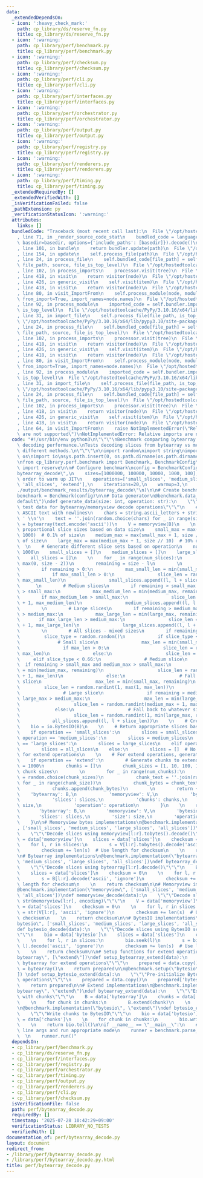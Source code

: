 ```yaml
---
data:
  _extendedDependsOn:
  - icon: ':heavy_check_mark:'
    path: cp_library/ds/reserve_fn.py
    title: cp_library/ds/reserve_fn.py
  - icon: ':warning:'
    path: cp_library/perf/benchmark.py
    title: cp_library/perf/benchmark.py
  - icon: ':warning:'
    path: cp_library/perf/checksum.py
    title: cp_library/perf/checksum.py
  - icon: ':warning:'
    path: cp_library/perf/cli.py
    title: cp_library/perf/cli.py
  - icon: ':warning:'
    path: cp_library/perf/interfaces.py
    title: cp_library/perf/interfaces.py
  - icon: ':warning:'
    path: cp_library/perf/orchestrator.py
    title: cp_library/perf/orchestrator.py
  - icon: ':warning:'
    path: cp_library/perf/output.py
    title: cp_library/perf/output.py
  - icon: ':warning:'
    path: cp_library/perf/registry.py
    title: cp_library/perf/registry.py
  - icon: ':warning:'
    path: cp_library/perf/renderers.py
    title: cp_library/perf/renderers.py
  - icon: ':warning:'
    path: cp_library/perf/timing.py
    title: cp_library/perf/timing.py
  _extendedRequiredBy: []
  _extendedVerifiedWith: []
  _isVerificationFailed: false
  _pathExtension: py
  _verificationStatusIcon: ':warning:'
  attributes:
    links: []
  bundledCode: "Traceback (most recent call last):\n  File \"/opt/hostedtoolcache/PyPy/3.10.16/x64/lib/pypy3.10/site-packages/onlinejudge_verify/documentation/build.py\"\
    , line 71, in _render_source_code_stat\n    bundled_code = language.bundle(stat.path,\
    \ basedir=basedir, options={'include_paths': [basedir]}).decode()\n  File \"/opt/hostedtoolcache/PyPy/3.10.16/x64/lib/pypy3.10/site-packages/onlinejudge_verify/languages/python.py\"\
    , line 101, in bundle\n    return bundler.update(path)\n  File \"/opt/hostedtoolcache/PyPy/3.10.16/x64/lib/pypy3.10/site-packages/onlinejudge_verify/languages/python_bundle.py\"\
    , line 154, in update\n    self.process_file(path)\n  File \"/opt/hostedtoolcache/PyPy/3.10.16/x64/lib/pypy3.10/site-packages/onlinejudge_verify/languages/python_bundle.py\"\
    , line 24, in process_file\n    self.bundled_code[file_path] = self.process_imports(tree,\
    \ file_path, source, file_is_top_level)\n  File \"/opt/hostedtoolcache/PyPy/3.10.16/x64/lib/pypy3.10/site-packages/onlinejudge_verify/languages/python_bundle.py\"\
    , line 102, in process_imports\n    processor.visit(tree)\n  File \"/opt/hostedtoolcache/PyPy/3.10.16/x64/lib/pypy3.10/ast.py\"\
    , line 418, in visit\n    return visitor(node)\n  File \"/opt/hostedtoolcache/PyPy/3.10.16/x64/lib/pypy3.10/ast.py\"\
    , line 426, in generic_visit\n    self.visit(item)\n  File \"/opt/hostedtoolcache/PyPy/3.10.16/x64/lib/pypy3.10/ast.py\"\
    , line 418, in visit\n    return visitor(node)\n  File \"/opt/hostedtoolcache/PyPy/3.10.16/x64/lib/pypy3.10/site-packages/onlinejudge_verify/languages/python_bundle.py\"\
    , line 80, in visit_ImportFrom\n    self.process_module(node, module_path, file_is_top_level,\
    \ from_import=True, import_names=node.names)\n  File \"/opt/hostedtoolcache/PyPy/3.10.16/x64/lib/pypy3.10/site-packages/onlinejudge_verify/languages/python_bundle.py\"\
    , line 92, in process_module\n    imported_code = self.bundler.import_file(module_path,\
    \ is_top_level)\n  File \"/opt/hostedtoolcache/PyPy/3.10.16/x64/lib/pypy3.10/site-packages/onlinejudge_verify/languages/python_bundle.py\"\
    , line 31, in import_file\n    self.process_file(file_path, is_top_level)\n  File\
    \ \"/opt/hostedtoolcache/PyPy/3.10.16/x64/lib/pypy3.10/site-packages/onlinejudge_verify/languages/python_bundle.py\"\
    , line 24, in process_file\n    self.bundled_code[file_path] = self.process_imports(tree,\
    \ file_path, source, file_is_top_level)\n  File \"/opt/hostedtoolcache/PyPy/3.10.16/x64/lib/pypy3.10/site-packages/onlinejudge_verify/languages/python_bundle.py\"\
    , line 102, in process_imports\n    processor.visit(tree)\n  File \"/opt/hostedtoolcache/PyPy/3.10.16/x64/lib/pypy3.10/ast.py\"\
    , line 418, in visit\n    return visitor(node)\n  File \"/opt/hostedtoolcache/PyPy/3.10.16/x64/lib/pypy3.10/ast.py\"\
    , line 426, in generic_visit\n    self.visit(item)\n  File \"/opt/hostedtoolcache/PyPy/3.10.16/x64/lib/pypy3.10/ast.py\"\
    , line 418, in visit\n    return visitor(node)\n  File \"/opt/hostedtoolcache/PyPy/3.10.16/x64/lib/pypy3.10/site-packages/onlinejudge_verify/languages/python_bundle.py\"\
    , line 80, in visit_ImportFrom\n    self.process_module(node, module_path, file_is_top_level,\
    \ from_import=True, import_names=node.names)\n  File \"/opt/hostedtoolcache/PyPy/3.10.16/x64/lib/pypy3.10/site-packages/onlinejudge_verify/languages/python_bundle.py\"\
    , line 92, in process_module\n    imported_code = self.bundler.import_file(module_path,\
    \ is_top_level)\n  File \"/opt/hostedtoolcache/PyPy/3.10.16/x64/lib/pypy3.10/site-packages/onlinejudge_verify/languages/python_bundle.py\"\
    , line 31, in import_file\n    self.process_file(file_path, is_top_level)\n  File\
    \ \"/opt/hostedtoolcache/PyPy/3.10.16/x64/lib/pypy3.10/site-packages/onlinejudge_verify/languages/python_bundle.py\"\
    , line 24, in process_file\n    self.bundled_code[file_path] = self.process_imports(tree,\
    \ file_path, source, file_is_top_level)\n  File \"/opt/hostedtoolcache/PyPy/3.10.16/x64/lib/pypy3.10/site-packages/onlinejudge_verify/languages/python_bundle.py\"\
    , line 102, in process_imports\n    processor.visit(tree)\n  File \"/opt/hostedtoolcache/PyPy/3.10.16/x64/lib/pypy3.10/ast.py\"\
    , line 418, in visit\n    return visitor(node)\n  File \"/opt/hostedtoolcache/PyPy/3.10.16/x64/lib/pypy3.10/ast.py\"\
    , line 426, in generic_visit\n    self.visit(item)\n  File \"/opt/hostedtoolcache/PyPy/3.10.16/x64/lib/pypy3.10/ast.py\"\
    , line 418, in visit\n    return visitor(node)\n  File \"/opt/hostedtoolcache/PyPy/3.10.16/x64/lib/pypy3.10/site-packages/onlinejudge_verify/languages/python_bundle.py\"\
    , line 64, in visit_ImportFrom\n    raise NotImplementedError(\"Relative imports\
    \ are not supported\")\nNotImplementedError: Relative imports are not supported\n"
  code: "#!/usr/bin/env python3\n\"\"\"\nBenchmark comparing bytearray vs memoryview\
    \ decoding performance.\nTests decoding slices from bytearray vs memoryview with\
    \ different methods.\n\"\"\"\n\nimport random\nimport string\nimport sys\nimport\
    \ os\nimport io\nsys.path.insert(0, os.path.dirname(os.path.dirname(os.path.abspath(__file__))))\n\
    \nfrom cp_library.perf.benchmark import Benchmark, BenchmarkConfig\nfrom cp_library.ds.reserve_fn\
    \ import reserve\n\n# Configure benchmark\nconfig = BenchmarkConfig(\n    name=\"\
    bytearray_decode\",\n    sizes=[1000000, 100000, 10000, 1000, 100],  # Reverse\
    \ order to warm up JIT\n    operations=['small_slices', 'medium_slices', 'large_slices',\
    \ 'all_slices', 'extend'],\n    iterations=20,\n    warmup=3,\n    output_dir=\"\
    ./output/benchmark_results/bytearray_decode\"\n)\n\n# Create benchmark instance\n\
    benchmark = Benchmark(config)\n\n# Data generator\n@benchmark.data_generator(\"\
    default\")\ndef generate_data(size: int, operation: str):\n    \"\"\"Generate\
    \ test data for bytearray/memoryview decode operations\"\"\"\n    # Generate random\
    \ ASCII text with newlines\n    chars = string.ascii_letters + string.digits +\
    \ ' \\n'\n    text = ''.join(random.choice(chars) for _ in range(size))\n    B\
    \ = bytearray(text.encode('ascii'))\n    V = memoryview(B)\n    \n    # Calculate\
    \ proportional slice sizes based on data size\n    small_max = max(1, size //\
    \ 1000)  # 0.1% of size\n    medium_max = max(small_max + 1, size // 100)  # 1%\
    \ of size\n    large_max = max(medium_max + 1, size // 10)  # 10% of size\n  \
    \  \n    # Generate different slice sets based on operation\n    num_slices =\
    \ 1000\n    small_slices = []\n    medium_slices = []\n    large_slices = []\n\
    \    all_slices = []\n    \n    for _ in range(num_slices):\n        l = random.randint(0,\
    \ max(0, size - 2))\n        remaining = size - l\n        \n        # Small slices\n\
    \        if remaining > 0:\n            max_small_len = min(small_max, remaining)\n\
    \            if max_small_len > 0:\n                slice_len = random.randint(1,\
    \ max_small_len)\n                small_slices.append((l, l + slice_len))\n  \
    \      \n        # Medium slices\n        if remaining > small_max and medium_max\
    \ > small_max:\n            max_medium_len = min(medium_max, remaining)\n    \
    \        if max_medium_len > small_max:\n                slice_len = random.randint(small_max\
    \ + 1, max_medium_len)\n                medium_slices.append((l, l + slice_len))\n\
    \        \n        # Large slices\n        if remaining > medium_max and large_max\
    \ > medium_max:\n            max_large_len = min(large_max, remaining)\n     \
    \       if max_large_len > medium_max:\n                slice_len = random.randint(medium_max\
    \ + 1, max_large_len)\n                large_slices.append((l, l + slice_len))\n\
    \        \n        # All slices - mixed sizes\n        if remaining > 0:\n   \
    \         slice_type = random.random()\n            if slice_type < 0.33:\n  \
    \              # Small slice\n                max_len = min(small_max, remaining)\n\
    \                if max_len > 0:\n                    slice_len = random.randint(1,\
    \ max_len)\n                else:\n                    slice_len = 1\n       \
    \     elif slice_type < 0.66:\n                # Medium slice\n              \
    \  if remaining > small_max and medium_max > small_max:\n                    max_len\
    \ = min(medium_max, remaining)\n                    slice_len = random.randint(small_max\
    \ + 1, max_len)\n                else:\n                    # Fall back to small\
    \ slice\n                    max_len = min(small_max, remaining)\n           \
    \         slice_len = random.randint(1, max(1, max_len))\n            else:\n\
    \                # Large slice\n                if remaining > medium_max and\
    \ large_max > medium_max:\n                    max_len = min(large_max, remaining)\n\
    \                    slice_len = random.randint(medium_max + 1, max_len)\n   \
    \             else:\n                    # Fall back to whatever size is available\n\
    \                    slice_len = random.randint(1, min(large_max, remaining))\n\
    \            all_slices.append((l, l + slice_len))\n    \n    # Create BytesIO\n\
    \    bio = io.BytesIO(B)\n    \n    # Return appropriate slices based on operation\n\
    \    if operation == 'small_slices':\n        slices = small_slices\n    elif\
    \ operation == 'medium_slices':\n        slices = medium_slices\n    elif operation\
    \ == 'large_slices':\n        slices = large_slices\n    elif operation == 'all_slices':\n\
    \        slices = all_slices\n    else:\n        slices = []  # No slices needed\
    \ for extend operations\n    \n    # For extend operations, generate data chunks\n\
    \    if operation == 'extend':\n        # Generate chunks to extend\n        num_chunks\
    \ = 1000\n        chunks = []\n        chunk_sizes = [1, 10, 100, 1000]  # Various\
    \ chunk sizes\n        \n        for _ in range(num_chunks):\n            chunk_size\
    \ = random.choice(chunk_sizes)\n            chunk_text = ''.join(random.choice(chars)\
    \ for _ in range(chunk_size))\n            chunk_bytes = chunk_text.encode('ascii')\n\
    \            chunks.append(chunk_bytes)\n        \n        return {\n        \
    \    'bytearray': B,\n            'memoryview': V,\n            'bytesio': bio,\n\
    \            'slices': slices,\n            'chunks': chunks,\n            'size':\
    \ size,\n            'operation': operation\n        }\n    \n    return {\n \
    \       'bytearray': B,\n        'memoryview': V,\n        'bytesio': bio,\n \
    \       'slices': slices,\n        'size': size,\n        'operation': operation\n\
    \    }\n\n# Memoryview bytes implementations\n@benchmark.implementation(\"memoryview_bytes\"\
    , ['small_slices', 'medium_slices', 'large_slices', 'all_slices'])\ndef memoryview_bytes_decode(data):\n\
    \    \"\"\"Decode slices using memoryview[l:r].tobytes().decode()\"\"\"\n    V\
    \ = data['memoryview']\n    slices = data['slices']\n    checksum = 0\n    \n\
    \    for l, r in slices:\n        s = V[l:r].tobytes().decode('ascii', 'ignore')\n\
    \        checksum += len(s)  # Use length for checksum\n    \n    return checksum\n\
    \n# Bytearray implementations\n@benchmark.implementation(\"bytearray\", ['small_slices',\
    \ 'medium_slices', 'large_slices', 'all_slices'])\ndef bytearray_decode(data):\n\
    \    \"\"\"Decode slices using bytearray[l:r].decode()\"\"\"\n    B = data['bytearray']\n\
    \    slices = data['slices']\n    checksum = 0\n    \n    for l, r in slices:\n\
    \        s = B[l:r].decode('ascii', 'ignore')\n        checksum += len(s)  # Use\
    \ length for checksum\n    \n    return checksum\n\n# Memoryview implementations\n\
    @benchmark.implementation(\"memoryview\", ['small_slices', 'medium_slices', 'large_slices',\
    \ 'all_slices'])\ndef memoryview_decode(data):\n    \"\"\"Decode slices using\
    \ str(memoryview[l:r], encoding)\"\"\"\n    V = data['memoryview']\n    slices\
    \ = data['slices']\n    checksum = 0\n    \n    for l, r in slices:\n        s\
    \ = str(V[l:r], 'ascii', 'ignore')\n        checksum += len(s)  # Use length for\
    \ checksum\n    \n    return checksum\n\n# BytesIO implementations\n@benchmark.implementation(\"\
    bytesio\", ['small_slices', 'medium_slices', 'large_slices', 'all_slices'])\n\
    def bytesio_decode(data):\n    \"\"\"Decode slices using BytesIO seek/read operations\"\
    \"\"\n    bio = data['bytesio']\n    slices = data['slices']\n    checksum = 0\n\
    \    \n    for l, r in slices:\n        bio.seek(l)\n        s = bio.read(r -\
    \ l).decode('ascii', 'ignore')\n        checksum += len(s)  # Use length for checksum\n\
    \    \n    return checksum\n\n# Setup functions for extend operations\n@benchmark.setup(\"\
    bytearray\", [\"extend\"])\ndef setup_bytearray_extend(data):\n    \"\"\"Pre-initialize\
    \ bytearray for extend operations\"\"\"\n    prepared = data.copy()\n    prepared['bytearray']\
    \ = bytearray()\n    return prepared\n\n@benchmark.setup(\"bytesio\", [\"extend\"\
    ]) \ndef setup_bytesio_extend(data):\n    \"\"\"Pre-initialize BytesIO for extend\
    \ operations\"\"\"\n    prepared = data.copy()\n    prepared['bytesio'] = io.BytesIO()\n\
    \    return prepared\n\n# Extend implementations\n@benchmark.implementation(\"\
    bytearray\", \"extend\")\ndef bytearray_extend(data):\n    \"\"\"Extend bytearray\
    \ with chunks\"\"\"\n    B = data['bytearray']\n    chunks = data['chunks']\n\
    \    \n    for chunk in chunks:\n        B.extend(chunk)\n    \n    return len(B)\n\
    \n@benchmark.implementation(\"bytesio\", \"extend\")\ndef bytesio_extend(data):\n\
    \    \"\"\"Write chunks to BytesIO\"\"\"\n    bio = data['bytesio']\n    chunks\
    \ = data['chunks']\n    \n    for chunk in chunks:\n        bio.write(chunk)\n\
    \    \n    return bio.tell()\n\nif __name__ == \"__main__\":\n    # Parse command\
    \ line args and run appropriate mode\n    runner = benchmark.parse_args()\n  \
    \  \n    runner.run()"
  dependsOn:
  - cp_library/perf/benchmark.py
  - cp_library/ds/reserve_fn.py
  - cp_library/perf/interfaces.py
  - cp_library/perf/registry.py
  - cp_library/perf/orchestrator.py
  - cp_library/perf/timing.py
  - cp_library/perf/output.py
  - cp_library/perf/renderers.py
  - cp_library/perf/cli.py
  - cp_library/perf/checksum.py
  isVerificationFile: false
  path: perf/bytearray_decode.py
  requiredBy: []
  timestamp: '2025-07-28 10:42:29+09:00'
  verificationStatus: LIBRARY_NO_TESTS
  verifiedWith: []
documentation_of: perf/bytearray_decode.py
layout: document
redirect_from:
- /library/perf/bytearray_decode.py
- /library/perf/bytearray_decode.py.html
title: perf/bytearray_decode.py
---
```

